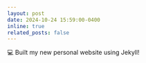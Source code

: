 ```yaml
---
layout: post
date: 2024-10-24 15:59:00-0400
inline: true
related_posts: false
---
```


:computer: Built my new personal website using Jekyll! 

